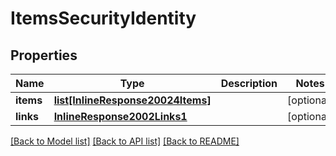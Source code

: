 # ItemsSecurityIdentity

## Properties
Name | Type | Description | Notes
------------ | ------------- | ------------- | -------------
**items** | [**list[InlineResponse20024Items]**](InlineResponse20024Items.md) |  | [optional] 
**links** | [**InlineResponse2002Links1**](InlineResponse2002Links1.md) |  | [optional] 

[[Back to Model list]](../README.md#documentation-for-models) [[Back to API list]](../README.md#documentation-for-api-endpoints) [[Back to README]](../README.md)



